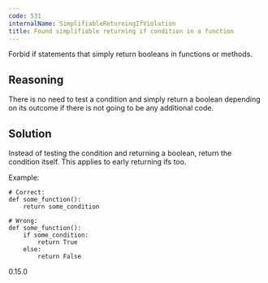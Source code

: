 ```yaml
---
code: 531
internalName: SimplifiableReturningIfViolation
title: Found simplifiable returning if condition in a function
---
```


Forbid if statements that simply return booleans in functions or
methods.

## Reasoning
There is no need to test a condition and simply return a boolean
depending on its outcome if there is not going to be any additional
code.

## Solution
Instead of testing the condition and returning a boolean, return the
condition itself. This applies to early returning ifs too.

Example:

    # Correct:
    def some_function():
        return some_condition
    
    # Wrong:
    def some_function():
        if some_condition:
            return True
        else:
            return False

<div class="versionadded">

0.15.0

</div>